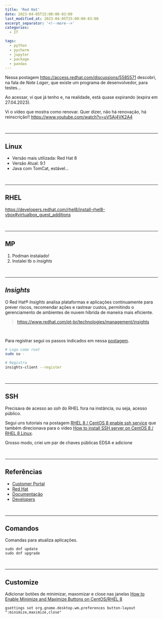 ```yaml
---
title: 'Red Hat'
date: 2023-04-05T15:00:00-03:00
last_modified_at: 2023-04-05T15:00:00-03:00
excerpt_separator: '<!--more-->'
categories:
  - IT

tags:
  - python
  - pycharm
  - jupyter
  - package
  - pandas
---
```


Nessa postagem https://access.redhat.com/discussions/5585571
descobri, na fala de *Nate Lager*, que existe um programa de desenvolvedor, para testes...

Ao acessar, vi que já tenho e, na realidade, está quase expirando (expira em 27.04.2023).

Vi o vídeo que mostra como renovar. Quer dizer, não há renovação, há reinscrição!!
https://www.youtube.com/watch?v=uV5Aj4VK2A4

<br>

---

## Linux

- Versão mais utilizada: Red Hat 8
- Versão Atual: 9.1
- Java com TomCat, estável...

<br>

---

## RHEL

https://developers.redhat.com/rhel8/install-rhel8-vbox#virtualbox_guest_additions

<br>

---

## MP

1. Podman instalado!
2. Instalei tb o _insights_

<br>

---

## _Insights_

O Red Hat® _Insights_ analisa plataformas e aplicações continuamente para prever riscos, recomendar ações e rastrear custos, permitindo o gerenciamento de ambientes de nuvem híbrida de maneira mais eficiente.

> https://www.redhat.com/pt-br/technologies/management/insights

<br>

Para registrar segui os passos indicados em nessa [postagem](https://console.redhat.com/insights/registration#SIDs=&tags=).

```bash
# Loga como root
sudo su -

# Registra
insights-client --register
```

<br>

---

## SSH

Precisava de acesso ao _ssh_ do RHEL fora na instância, ou seja, acesso público.

Segui uns tutoriais na postagem [RHEL 8 / CentOS 8 enable ssh service](https://linuxconfig.org/redhat-8-enable-ssh-service) que também direcionava para o vídeo [How to install SSH server on CentOS 8 / RHEL 8 Linux](https://www.youtube.com/watch?v=DHBU4P0GOIQ).

Grosso modo, criei um par de chaves públicas EDSA e adicione

<br>

---

## Referências

- [Customer Portal](https://access.redhat.com/)
- [Red Hat](https://www.redhat.com/en)
- [Documentação](https://access.redhat.com/documentation/en-us/red_hat_enterprise_linux/9)
- [Developers](https://developers.redhat.com/)

<br>

---

## Comandos

Comandas para atualiza aplicações.

```
sudo dnf update
sudo dnf upgrade
```

<br>

----

## Customize

Adicionar botões de minimizar, maxomizar e close nas janelas [How to Enable Minimize and Maximize Buttons on CentOS/RHEL 8](https://bonguides.com/how-to-enable-minimize-and-maximize-buttons-on-centos-rhel-8/)

```
gsettings set org.gnome.desktop.wm.preferences button-layout ":minimize,maximize,close"
```
